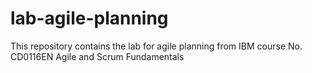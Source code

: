 # lab-agile-planning
This repository contains the lab for agile planning from IBM course No. CD0116EN Agile and Scrum Fundamentals
